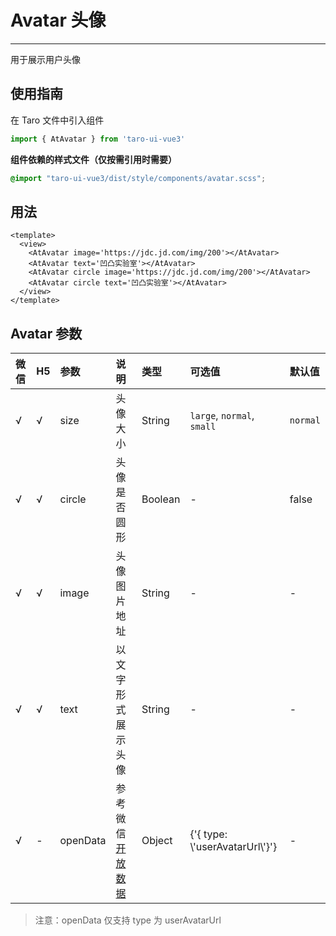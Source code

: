 # Avatar 头像

---

用于展示用户头像

## 使用指南

在 Taro 文件中引入组件


```typescript
import { AtAvatar } from 'taro-ui-vue3'
```


**组件依赖的样式文件（仅按需引用时需要）**


```scss
@import "taro-ui-vue3/dist/style/components/avatar.scss";
```


## 用法


```vue
<template>
  <view>
    <AtAvatar image='https://jdc.jd.com/img/200'></AtAvatar>
    <AtAvatar text='凹凸实验室'></AtAvatar>
    <AtAvatar circle image='https://jdc.jd.com/img/200'></AtAvatar>
    <AtAvatar circle text='凹凸实验室'></AtAvatar>
  </view>
</template>
```


## Avatar 参数

| 微信 | H5 | 参数     | 说明                                                                                          | 类型    | 可选值                           | 默认值   |
|:-----|:---|:---------|:----------------------------------------------------------------------------------------------|:--------|:---------------------------------|:---------|
| √    | √  | size     | 头像大小                                                                                      | String  | `large`, `normal`, `small`       | `normal` |
| √    | √  | circle   | 头像是否圆形                                                                                  | Boolean | -                                | false    |
| √    | √  | image    | 头像图片地址                                                                                  | String  | -                                | -        |
| √    | √  | text     | 以文字形式展示头像                                                                            | String  | -                                | -        |
| √    | -  | openData | 参考微信[开放数据](https://developers.weixin.qq.com/miniprogram/dev/component/open-data.html) | Object  | {'{ type: \\'userAvatarUrl\\'}'} | -        |

> 注意：openData 仅支持 type 为 userAvatarUrl

